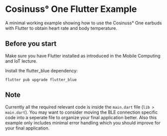 # Cosinuss° One Flutter Example

A minimal working example showing how to use the Cosinuss° One earbuds with Flutter to obtain heart rate and body temperature.

## Before you start
Make sure you have Flutter installed as introduced in the Mobile Computing and IoT lecture.


Install the flutter_blue dependency: 
```
flutter pub upgrade flutter_blue
```

## Note
Currently all the required relevant code is inside the `main.dart` file (`lib > main.dart`). You may want to consider moving the BLE connection specific code into a seperate file to organize your final application better. Also this example only includes minimal error handling which you should improve for your final application.
